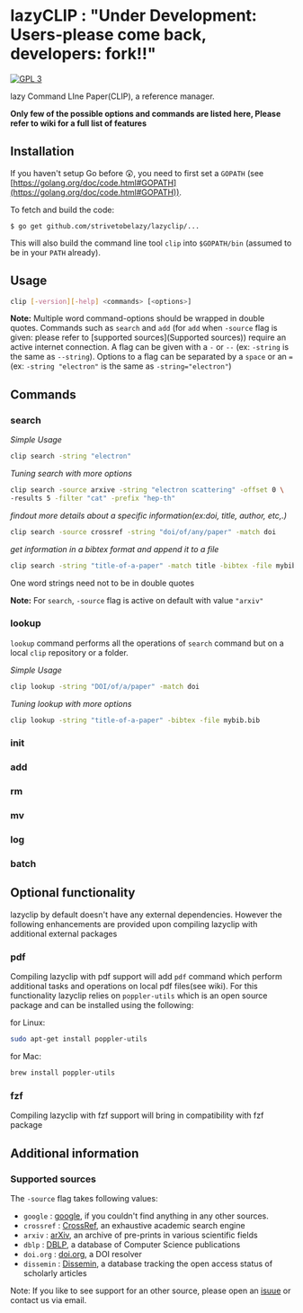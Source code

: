 # lazyCLIP : "Under Development: Users-please come back, developers: fork!!"
[![GPL 3](https://img.shields.io/badge/license-GPLv3-blue.svg)](COPYING)

lazy Command LIne Paper(CLIP), a reference manager.

**Only few of the possible options and commands are listed here, Please refer to wiki for a full list of features**

## Installation

If you haven't setup Go before :astonished:, you need to first set a `GOPATH` (see [https://golang.org/doc/code.html#GOPATH](https://golang.org/doc/code.html#GOPATH)).

To fetch and build the code:

    $ go get github.com/strivetobelazy/lazyclip/...

This will also build the command line tool `clip` into `$GOPATH/bin` (assumed to be in your `PATH` already).

## Usage

```bash
clip [-version][-help] <commands> [<options>]
```
**Note:** Multiple word command-options should be wrapped in double quotes. Commands such as `search` and `add` (for `add` when `-source` flag is given: please refer to [supported sources](Supported sources)) require an active internet connection. A flag can be given with a `-` or `--` (ex: `-string` is the same as `--string`). Options to a flag can be separated by a `space` or an `=` (ex: `-string "electron"` is the same as `-string="electron"`)

## Commands

### search

*Simple Usage*
```bash
clip search -string "electron"
```
*Tuning search with more options*
```bash
clip search -source arxive -string "electron scattering" -offset 0 \
-results 5 -filter "cat" -prefix "hep-th"
```
*findout more details about a specific information(ex:doi, title, author, etc,.)*
```bash
clip search -source crossref -string "doi/of/any/paper" -match doi
```
*get information in a bibtex format and append it to a file*
```bash
clip search -string "title-of-a-paper" -match title -bibtex -file mybib.bib
```
One word strings need not to be in double quotes

**Note:** For `search`, `-source` flag is active on default with value `"arxiv"`

### lookup

`lookup` command performs all the operations of `search` command but on a local `clip` repository or a folder.

*Simple Usage*
```bash
clip lookup -string "DOI/of/a/paper" -match doi
```
*Tuning lookup with more options*
```bash
clip lookup -string "title-of-a-paper" -bibtex -file mybib.bib
```
### init

### add

### rm

### mv

### log

### batch

## Optional functionality

lazyclip by default doesn't have any external dependencies. However the following enhancements are provided upon compiling lazyclip with additional external packages

### pdf

Compiling lazyclip with pdf support will add `pdf` command which perform additional tasks and operations on local pdf files(see wiki). For this functionality lazyclip relies on `poppler-utils` which is an open source package and can be installed using the following:

for Linux:
```bash
sudo apt-get install poppler-utils
```
for Mac:
```bash
brew install poppler-utils
```

### fzf

Compiling lazyclip with fzf support will bring in compatibility with fzf package

## Additional information

### Supported sources
The `-source` flag takes following values:

- `google` : [google](www.google.com), if you couldn't find anything in any other sources.
- `crossref` : [CrossRef](https://www.crossref.org/), an exhaustive academic search engine
- `arxiv` : [arXiv](https://arxiv.org/), an archive of pre-prints in various scientific fields
- `dblp` : [DBLP](https://dblp.uni-trier.de/), a database of Computer Science publications
- `doi.org` : [doi.org](http://www.doi.org/), a DOI resolver
- `dissemin` : [Dissemin](https://dissem.in/), a database tracking the open access status of scholarly articles

Note: If you like to see support for an other source, please open an [isuue](https://github.com/strivetobelazy/lazyclip/issues) or contact us via email.

